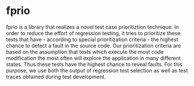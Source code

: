 # fprio

fprio is a library that realizes a novel test case prioritiztion technique. In order to reduce the effort of regression testing, it tries to prioritize these tests that have - according to special prioritization criteria - the highest chance to detect a fault in the source code. Our prioritization criteria are based on the assumption that tests which
execute the most code modification the most often will explore the application in many different states. Thus these tests have the highest chance to reveal faults. For this purpose, we use both the output of regression test selection as well as test traces
obtained during test development.
